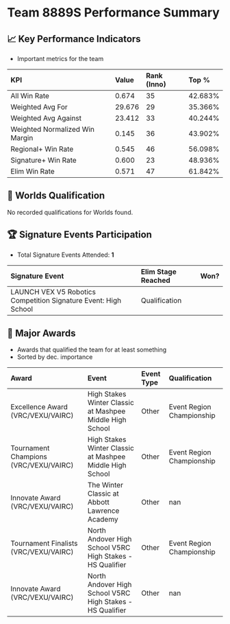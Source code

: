 # Team 8889S Performance Summary

## 📈 Key Performance Indicators
- Important metrics for the team

| KPI | Value | Rank (Inno) | Top % |
|:---|:-----|:----|:-----|
| All Win Rate | 0.674 | 35 | 42.683% |
| Weighted Avg For | 29.676 | 29 | 35.366% |
| Weighted Avg Against | 23.412 | 33 | 40.244% |
| Weighted Normalized Win Margin | 0.145 | 36 | 43.902% |
| Regional+ Win Rate | 0.545 | 46 | 56.098% |
| Signature+ Win Rate | 0.600 | 23 | 48.936% |
| Elim Win Rate | 0.571 | 47 | 61.842% |


## 🎯 Worlds Qualification
No recorded qualifications for Worlds found.

## 🏆 Signature Events Participation
- Total Signature Events Attended: **1**

| Signature Event | Elim Stage Reached | Won? |
|:----------------|:-------------------|:----|
| LAUNCH VEX V5 Robotics Competition Signature Event: High School | Qualification |  |


## 🥇 Major Awards
- Awards that qualified the team for at least something
- Sorted by dec. importance

| Award | Event | Event Type | Qualification |
|:------|:------|:-----------|:--------------|
| Excellence Award (VRC/VEXU/VAIRC) | High Stakes Winter Classic at Mashpee Middle High School | Other | Event Region Championship |
| Tournament Champions (VRC/VEXU/VAIRC) | High Stakes Winter Classic at Mashpee Middle High School | Other | Event Region Championship |
| Innovate Award (VRC/VEXU/VAIRC) | The Winter Classic at Abbott Lawrence Academy | Other | nan |
| Tournament Finalists (VRC/VEXU/VAIRC) | North Andover High School V5RC High Stakes - HS Qualifier | Other | Event Region Championship |
| Innovate Award (VRC/VEXU/VAIRC) | North Andover High School V5RC High Stakes - HS Qualifier | Other | nan |

